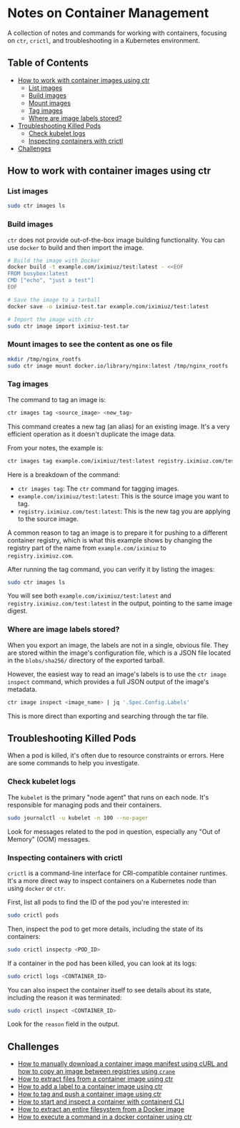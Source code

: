 # Notes on Container Management

A collection of notes and commands for working with containers, focusing on `ctr`, `crictl`, and troubleshooting in a Kubernetes environment.

## Table of Contents

- [How to work with container images using ctr](#how-to-work-with-container-images-using-ctr)
  - [List images](#list-images)
  - [Build images](#build-images)
  - [Mount images](#mount-images)
  - [Tag images](#tag-images)
  - [Where are image labels stored?](#where-are-image-labels-stored)
- [Troubleshooting Killed Pods](#troubleshooting-killed-pods)
  - [Check kubelet logs](#check-kubelet-logs)
  - [Inspecting containers with crictl](#inspecting-containers-with-crictl)
- [Challenges](#challenges)

## How to work with container images using ctr

### List images

```bash
sudo ctr images ls
```

### Build images

`ctr` does not provide out-of-the-box image building functionality. You can use `docker` to build and then import the image.

```bash
# Build the image with Docker
docker build -t example.com/iximiuz/test:latest - <<EOF
FROM busybox:latest
CMD ["echo", "just a test"]
EOF

# Save the image to a tarball
docker save -o iximiuz-test.tar example.com/iximiuz/test:latest

# Import the image with ctr
sudo ctr image import iximiuz-test.tar
```

### Mount images to see the content as one os file

```bash
mkdir /tmp/nginx_rootfs
sudo ctr image mount docker.io/library/nginx:latest /tmp/nginx_rootfs
```

### Tag images

The command to tag an image is:

```bash
ctr images tag <source_image> <new_tag>
```

This command creates a new tag (an alias) for an existing image. It's a very efficient operation as it doesn't duplicate the image data.

From your notes, the example is:

```bash
ctr images tag example.com/iximiuz/test:latest registry.iximiuz.com/test:latest
```

Here is a breakdown of the command:

*   `ctr images tag`: The `ctr` command for tagging images.
*   `example.com/iximiuz/test:latest`: This is the source image you want to tag.
*   `registry.iximiuz.com/test:latest`: This is the new tag you are applying to the source image.

A common reason to tag an image is to prepare it for pushing to a different container registry, which is what this example shows by changing the registry part of the name from `example.com/iximiuz` to `registry.iximiuz.com`.

After running the tag command, you can verify it by listing the images:

```bash
sudo ctr images ls
```

You will see both `example.com/iximiuz/test:latest` and `registry.iximiuz.com/test:latest` in the output, pointing to the same image digest.

### Where are image labels stored?

When you export an image, the labels are not in a single, obvious file. They are stored within the image's configuration file, which is a JSON file located in the `blobs/sha256/` directory of the exported tarball.

However, the easiest way to read an image's labels is to use the `ctr image inspect` command, which provides a full JSON output of the image's metadata.

```bash
ctr image inspect <image_name> | jq '.Spec.Config.Labels'
```
This is more direct than exporting and searching through the tar file.

## Troubleshooting Killed Pods

When a pod is killed, it's often due to resource constraints or errors. Here are some commands to help you investigate.

### Check kubelet logs

The `kubelet` is the primary "node agent" that runs on each node. It's responsible for managing pods and their containers.

```bash
sudo journalctl -u kubelet -n 100 --no-pager
```

Look for messages related to the pod in question, especially any "Out of Memory" (OOM) messages.

### Inspecting containers with crictl

`crictl` is a command-line interface for CRI-compatible container runtimes. It's a more direct way to inspect containers on a Kubernetes node than using `docker` or `ctr`.

First, list all pods to find the ID of the pod you're interested in:

```bash
sudo crictl pods
```

Then, inspect the pod to get more details, including the state of its containers:

```bash
sudo crictl inspectp <POD_ID>
```

If a container in the pod has been killed, you can look at its logs:

```bash
sudo crictl logs <CONTAINER_ID>
```

You can also inspect the container itself to see details about its state, including the reason it was terminated:

```bash
sudo crictl inspect <CONTAINER_ID>
```

Look for the `reason` field in the output.

## Challenges


- [How to manually download a container image manifest using cURL and how to copy an image between registries using `crane`](./challenge-copy-from-one-registry-to-another.md)
- [How to extract files from a container image using ctr](./challenge-extract-files-from-container-image-using-ctr.md)
- [How to add a label to a container image using ctr](./challenge-add-label-using-ctr.md)
- [How to tag and push a container image using ctr](./challenge-tag-push-container-image-using-ctr.md)
- [How to start and inspect a container with containerd CLI](./challenge-start-and-inspect-container-with-containerd-cli.md)
- [How to extract an entire filesystem from a Docker image](./challenge-extract-entire-filesystem-from-docker-container.md)
- [How to execute a command in a docker container using ctr](./challenge-execute-a-command-in-a-docker-container-using-ctr.md)
